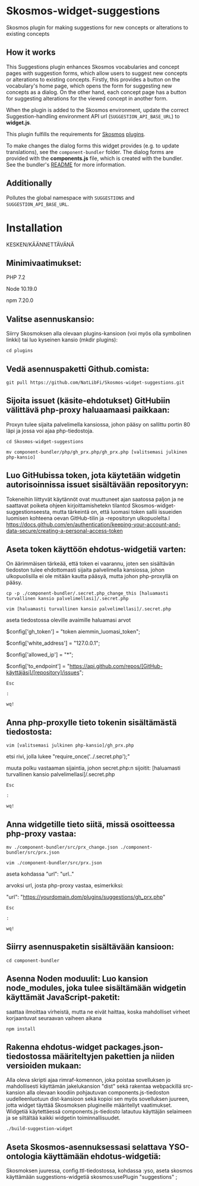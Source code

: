 # Skosmos-widget-suggestions

Skosmos plugin for making suggestions for new concepts or alterations to existing concepts

## How it works

This Suggestions plugin enhances Skosmos vocabularies and concept pages with suggestion forms, which allow users to suggest new concepts or alterations to existing concepts.
Firstly, this provides a button on the vocabulary's home page, which opens the form for suggesting new concepts as a dialog. On the other hand, each concept page has a button for suggesting alterations for the viewed concept in another form.

When the plugin is added to the Skosmos environment, update the correct Suggestion-handling environment API url (`SUGGESTION_API_BASE_URL`) to **widget.js**.

This plugin fulfills the requirements for [Skosmos](https://github.com/NatLibFi/Skosmos) [plugins](https://github.com/NatLibFi/Skosmos/wiki/Plugins).

To make changes the dialog forms this widget provides (e.g. to update translations), see the `component-bundler` folder. The dialog forms are provided with the **components.js** file, which is created with the bundler. See the bundler's [README](https://github.com/NatLibFi/Skosmos-widget-suggestions/tree/master/component-bundler) for more information.

## Additionally

Pollutes the global namespace with `SUGGESTIONS` and `SUGGESTION_API_BASE_URL`.

# Installation

KESKEN/KÄÄNNETTÄVÄNÄ

## Minimivaatimukset:
PHP 	7.2

Node 	10.19.0

npm 	7.20.0

## Valitse asennuskansio:
Siirry Skosmoksen alla olevaan plugins-kansioon (voi myös olla symbolinen linkki) tai luo kyseinen kansio (mkdir plugins):

`cd plugins`

## Vedä asennuspaketti Github.comista:

`git pull https://github.com/NatLibFi/Skosmos-widget-suggestions.git`

## Sijoita issuet (käsite-ehdotukset) GitHubiin välittävä php-proxy haluaamaasi paikkaan:
Proxyn tulee sijaita palvelimella kansiossa, johon pääsy on sallittu portin 80 läpi ja jossa voi ajaa php-tiedostoja. 

`cd Skosmos-widget-suggestions`

`mv component-bundler/php/gh_prx.php/gh_prx.php [valitsemasi julkinen php-kansio]`

## Luo GitHubissa token, jota käytetään widgetin autorisoinnissa issuet sisältävään repositoryyn:
Tokeneihin liittyvät käytännöt ovat muuttuneet ajan saatossa paljon ja ne saattavat poiketa ohjeen kirjoittamishetekn tilantcd Skosmos-widget-suggestionseesta, mutta tärkeintä on, että luomasi token sallii issueiden luomisen kohteena oevan GitHub-tilin ja -repositoryn ulkopuolelta.l
https://docs.github.com/en/authentication/keeping-your-account-and-data-secure/creating-a-personal-access-token

## Aseta token käyttöön ehdotus-widgetiä varten:
On äärimmäisen tärkeää, että token ei vaarannu, joten sen sisältävän tiedoston tulee ehdottomasti sijaita palvelimella kansiossa, johon ulkopuolisilla ei ole mitään kautta pääsyä, mutta johon php-proxyllä on pääsy.

`cp -p ./component-bundler/.secret.php_change_this [haluamasti turvallinen kansio palvelimellasi]/.secret.php`

`vim [haluamasti turvallinen kansio palvelimellasi]/.secret.php`

aseta tiedostossa oleville avaimille haluamasi arvot

$config['gh_token'] = "token aiemmin_luomasi_token";

$config['white_address'] = "127.0.0.1";

$config['allowed_ip'] = "*";

$config['to_endpoint'] = "https://api.github.com/repos/[GitHub-käyttäjäsi]/[repository]/issues";

`Esc`

`:`

`wq!`

## Anna php-proxylle tieto tokenin sisältämästä tiedostosta:

`vim [valitsemasi julkinen php-kansio]/gh_prx.php`

etsi rivi, jolla lukee "require_once('../.secret.php');"

muuta polku vastaaman sijaintia, johon secret.php:n sijoitit: [haluamasti turvallinen kansio palvelimellasi]/.secret.php

`Esc`

`:`

`wq!`

## Anna widgetille tieto siitä, missä osoitteessa php-proxy vastaa:

`mv ./component-bundler/src/prx_change.json ./component-bundler/src/prx.json`

`vim ./component-bundler/src/prx.json`

aseta kohdassa "url": "url.." 

arvoksi url, josta php-proxy vastaa, esimerkiksi: 

"url": "https://yourdomain.dom/plugins/suggestions/gh_prx.php"

`Esc`

`:`

`wq!`

## Siirry asennuspaketin sisältävään kansioon:

`cd component-bundler`

## Asenna Noden moduulit: Luo kansion node_modules, joka tulee sisältämään widgetin käyttämät JavaScript-paketit:
saattaa ilmoittaa virheistä, mutta ne eivät haittaa, koska mahdolliset virheet korjaantuvat seuraavan vaiheen aikana

`npm install`

## Rakenna ehdotus-widget packages.json-tiedostossa määriteltyjen pakettien ja niiden versioiden mukaan:
Alla oleva skripti ajaa rimraf-komennon, joka poistaa sovelluksen jo mahdollisesti käyttämän jakelukansion "dist" sekä rakentaa webpackillä src-kansion alla olevaan koodiin pohjautuvan components.js-tiedoston uudelleenluotuun dist-kansioon sekä kopioi sen myös sovelluksen juureen, jotta widget täyttää Skosmoksen plugineille määritellyt vaatimukset. Widgetiä käytettäessä components.js-tiedosto latautuu käyttäjän selaimeen ja se siltältää kaikki widgetin toiminnallisuudet.

`./build-suggestion-widget`

## Aseta Skosmos-asennuksessasi selattava YSO-ontologia käyttämään ehdotus-widgetiä:
Skosmoksen juuressa, config.ttl-tiedostossa, kohdassa :yso, aseta skosmos käyttämään suggestions-widgetiä
skosmos:usePlugin "suggestions" ;


